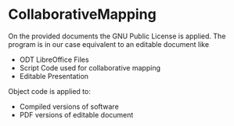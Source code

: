 # CollaborativeMapping
On the provided documents the GNU Public License is applied. The program is in our case equivalent to an editable document like 
* ODT LibreOffice Files
* Script Code used for collaborative mapping
* Editable Presentation

Object code is applied to:
* Compiled versions of software
* PDF versions of editable document
